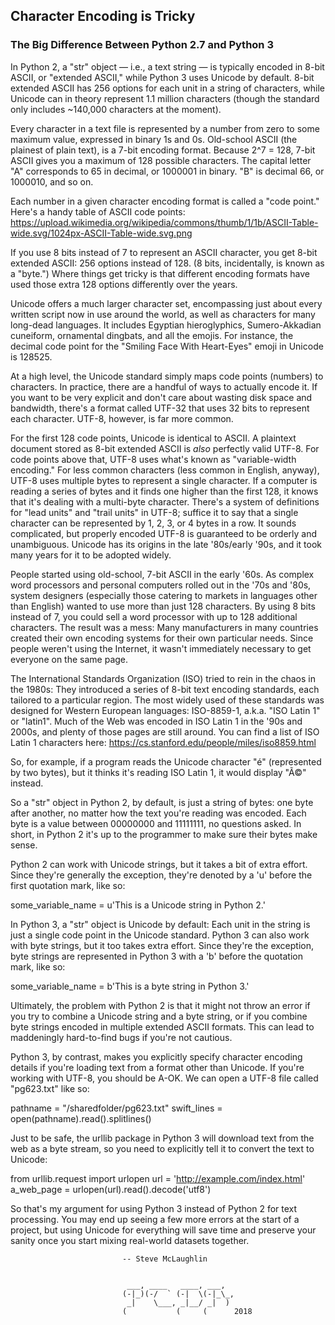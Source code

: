 ##  Character Encoding is Tricky
### The Big Difference Between Python 2.7 and Python 3

In Python 2, a "str" object — i.e., a text string — is typically encoded in 8-bit ASCII, or "extended ASCII," while Python 3 uses Unicode by default. 8-bit extended ASCII has 256 options for each unit in a string of characters, while Unicode can in theory represent 1.1 million characters (though the standard only includes ~140,000 characters at the moment).

Every character in a text file is represented by a number from zero to some maximum value, expressed in binary 1s and 0s. Old-school ASCII (the plainest of plain text), is a 7-bit encoding format. Because 2^7 = 128, 7-bit ASCII gives you a maximum of 128 possible characters. The capital letter "A" corresponds to 65 in decimal, or 1000001 in binary. "B" is decimal 66, or 1000010, and so on.

Each number in a given character encoding format is called a "code point." Here's a handy table of ASCII code points:
https://upload.wikimedia.org/wikipedia/commons/thumb/1/1b/ASCII-Table-wide.svg/1024px-ASCII-Table-wide.svg.png

If you use 8 bits instead of 7 to represent an ASCII character, you get 8-bit extended ASCII: 256 options instead of 128. (8 bits, incidentally, is known as a "byte.") Where things get tricky is that different encoding formats have used those extra 128 options differently over the years.

Unicode offers a much larger character set, encompassing just about every written script now in use around the world, as well as characters for many long-dead languages. It includes Egyptian hieroglyphics, Sumero-Akkadian cuneiform, ornamental dingbats, and all the emojis. For instance, the decimal code point for the "Smiling Face With Heart-Eyes" emoji in Unicode is 128525.

At a high level, the Unicode standard simply maps code points (numbers) to characters. In practice, there are a handful of ways to actually encode it. If you want to be very explicit and don't care about wasting disk space and bandwidth, there's a format called UTF-32 that uses 32 bits to represent each character. UTF-8, however, is far more common.

For the first 128 code points, Unicode is identical to ASCII. A plaintext document stored as 8-bit extended ASCII is *also* perfectly valid UTF-8. For code points above that, UTF-8 uses what's known as "variable-width encoding." For less common characters (less common in English, anyway), UTF-8 uses multiple bytes to represent a single character. If a computer is reading a series of bytes and it finds one higher than the first 128, it knows that it's dealing with a multi-byte character. There's a system of definitions for "lead units" and "trail units" in UTF-8; suffice it to say that a single character can be represented by 1, 2, 3, or 4 bytes in a row. It sounds complicated, but properly encoded UTF-8 is guaranteed to be orderly and unambiguous. Unicode has its origins in the late '80s/early '90s, and it took many years for it to be adopted widely.

People started using old-school, 7-bit ASCII in the early '60s. As complex word processors and personal computers rolled out in the '70s and '80s, system designers (especially those catering to markets in languages other than English) wanted to use more than just 128 characters. By using 8 bits instead of 7, you could sell a word processor with up to 128 additional characters. The result was a mess: Many manufacturers in many countries created their own encoding systems for their own particular needs. Since people weren't using the Internet, it wasn't immediately necessary to get everyone on the same page.

The International Standards Organization (ISO) tried to rein in the chaos in the 1980s: They introduced a series of 8-bit text encoding standards, each tailored to a particular region. The most widely used of these standards was designed for Western European languages: ISO-8859-1, a.k.a. "ISO Latin 1" or "latin1". Much of the Web was encoded in ISO Latin 1 in the '90s and 2000s, and plenty of those pages are still around. You can find a list of ISO Latin 1 characters here:
https://cs.stanford.edu/people/miles/iso8859.html

So, for example, if a program reads the Unicode character "é" (represented by two bytes), but it thinks it's reading ISO Latin 1, it would display "Ã©" instead.

So a "str" object in Python 2, by default, is just a string of bytes: one byte after another, no matter how the text you're reading was encoded. Each byte is a value between 00000000 and 11111111, no questions asked. In short, in Python 2 it's up to the programmer to make sure their bytes make sense.

Python 2 can work with Unicode strings, but it takes a bit of extra effort. Since they're generally the exception, they're denoted by a 'u' before the first quotation mark, like so:

some_variable_name = u'This is a Unicode string in Python 2.'

In Python 3, a "str" object is Unicode by default: Each unit in the string is just a single code point in the Unicode standard. Python 3 can also work with byte strings, but it too takes extra effort. Since they're the exception, byte strings are represented in Python 3 with a 'b' before the quotation mark, like so:

some_variable_name = b'This is a byte string in Python 3.'

Ultimately, the problem with Python 2 is that it might not throw an error if you try to combine a Unicode string and a byte string, or if you combine byte strings encoded in multiple extended ASCII formats. This can lead to maddeningly hard-to-find bugs if you're not cautious.

Python 3, by contrast, makes you explicitly specify character encoding details if you're loading text from a format other than Unicode. If you're working with UTF-8, you should be A-OK. We can open a UTF-8 file called "pg623.txt" like so:

pathname = "/sharedfolder/pg623.txt"
swift_lines = open(pathname).read().splitlines()

Just to be safe, the urllib package in Python 3 will download text from the web as a byte stream, so you need to explicitly tell it to convert the text to Unicode:

from urllib.request import urlopen
url = 'http://example.com/index.html'
a_web_page = urlopen(url).read().decode('utf8')

So that's my argument for using Python 3 instead of Python 2 for text processing. You may end up seeing a few more errors at the start of a project, but using Unicode for everything will save time and preserve your sanity once you start mixing real-world datasets together.


                             -- Steve McLaughlin


                              ___, ____   ____, ___,
                             (-|_)(-/  ` (-|  \(-|_\_,
                              _|    \___, _|__/ _|  )
                             (           (     (      2018
